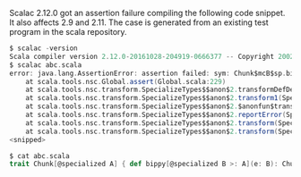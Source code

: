 Scalac 2.12.0 got an assertion failure compiling the following code snippet.
It also affects 2.9 and 2.11. 
The case is generated from an existing test program in the scala repository.

```scala
$ scalac -version
Scala compiler version 2.12.0-20161028-204919-0666377 -- Copyright 2002-2016, LAMP/EPFL and Lightbend, Inc.
$ scalac abc.scala
error: java.lang.AssertionError: assertion failed: sym: Chunk$mcB$sp.bippy$mBc$sp target: Chunk.bippy
	at scala.tools.nsc.Global.assert(Global.scala:229)
	at scala.tools.nsc.transform.SpecializeTypes$$anon$2.transformDefDef$1(SpecializeTypes.scala:1647)
	at scala.tools.nsc.transform.SpecializeTypes$$anon$2.transform1(SpecializeTypes.scala:1721)
	at scala.tools.nsc.transform.SpecializeTypes$$anon$2.$anonfun$transform$3(SpecializeTypes.scala:1461)
	at scala.tools.nsc.transform.SpecializeTypes$$anon$2.reportError(SpecializeTypes.scala:1453)
	at scala.tools.nsc.transform.SpecializeTypes$$anon$2.transform(SpecializeTypes.scala:1461)
	at scala.tools.nsc.transform.SpecializeTypes$$anon$2.transform(SpecializeTypes.scala:1404)
<snipped>

$ cat abc.scala
trait Chunk[@specialized A] { def bippy[@specialized B >: A](e: B): Chunk[B] }

```
